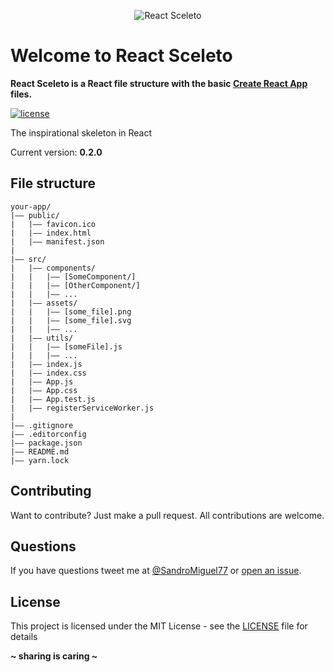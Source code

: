 <p align="center"><img src="http://sandromiguel.com/host/react-sceleto.png" alt="React Sceleto" /></p>

# Welcome to React Sceleto
**React Sceleto is a React file structure with the basic 
[Create React App](https://github.com/facebook/create-react-app) files.**

[![license](https://img.shields.io/badge/License-MIT-blue.svg?style=flat)](LICENSE)

The inspirational skeleton in React

Current version: **0.2.0**

## File structure
```
your-app/
|—— public/
|   |—— favicon.ico
|   |—— index.html
|   |—— manifest.json
|
|—— src/
|   |—— components/
|   |   |—— [SomeComponent/]
|   |   |—— [OtherComponent/]
|   |   |—— ...
|   |—— assets/
|   |   |—— [some_file].png
|   |   |—— [some_file].svg
|   |   |—— ...
|   |—— utils/
|   |   |—— [someFile].js
|   |   |—— ...
|   |—— index.js
|   |—— index.css
|   |—— App.js
|   |—— App.css
|   |—— App.test.js
|   |—— registerServiceWorker.js
|
|—— .gitignore
|—— .editorconfig
|—— package.json
|—— README.md
|—— yarn.lock
```

## Contributing
Want to contribute? Just make a pull request. All contributions are welcome.

## Questions
If you have questions tweet me at [@SandroMiguel77](https://twitter.com/SandroMiguel77) or [open an issue](https://github.com/SandroMiguel/cecilia-css/issues/new).

## License
This project is licensed under the MIT License - see the [LICENSE](LICENSE) file for details

**~ sharing is caring ~**
